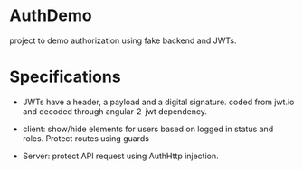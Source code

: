 # AuthDemo

project to demo authorization using fake backend and JWTs.

# Specifications

* JWTs have a header, a payload and a digital signature. coded from jwt.io and decoded through angular-2-jwt dependency.

* client: show/hide elements for users based on logged in status and roles. Protect routes using guards

* Server: protect API request using AuthHttp injection.